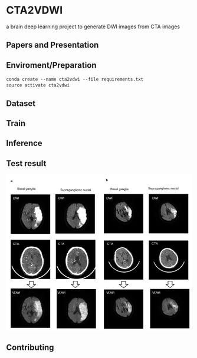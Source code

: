 # CTA2VDWI
a brain deep learning project to generate DWI images from CTA images

## Papers and Presentation

## Enviroment/Preparation

```
conda create --name cta2vdwi --file requirements.txt
source activate cta2vdwi
```

## Dataset

## Train

## Inference

## Test result

![inference result](./images/result1.png)

## Contributing
